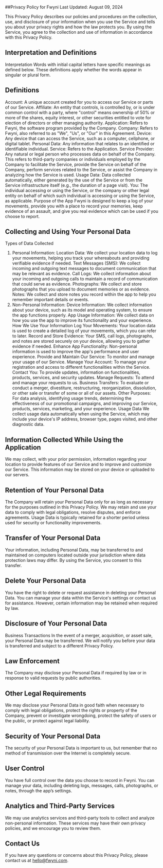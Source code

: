 ##Privacy Policy for Fwyni
Last Updated: August 09, 2024

This Privacy Policy describes our policies and procedures on the collection, use, and disclosure of your information when you use the Service and tells you about your privacy rights and how the law protects you. By using the Service, you agree to the collection and use of information in accordance with this Privacy Policy.

## Interpretation and Definitions
Interpretation
Words with initial capital letters have specific meanings as defined below. These definitions apply whether the words appear in singular or plural form.

## Definitions
Account: A unique account created for you to access our Service or parts of our Service.
Affiliate: An entity that controls, is controlled by, or is under common control with a party, where "control" means ownership of 50% or more of the shares, equity interest, or other securities entitled to vote for election of directors or other managing authority.
Application: Refers to Fwyni, the software program provided by the Company.
Company: Refers to Fwyni, also referred to as "We", "Us", or "Our" in this Agreement.
Device: Any device that can access the Service, such as a computer, cellphone, or digital tablet.
Personal Data: Any information that relates to an identified or identifiable individual.
Service: Refers to the Application.
Service Provider: Any natural or legal person who processes data on behalf of the Company. This refers to third-party companies or individuals employed by the Company to facilitate the Service, provide the Service on behalf of the Company, perform services related to the Service, or assist the Company in analyzing how the Service is used.
Usage Data: Data collected automatically, either generated by the use of the Service or from the Service infrastructure itself (e.g., the duration of a page visit).
You: The individual accessing or using the Service, or the company or other legal entity on behalf of which such individual is accessing or using the Service, as applicable.
Purpose of the App
Fwyni is designed to keep a log of your movements, provide you with a place to record your memories, keep evidence of an assault, and give you real evidence which can be used if you choose to report.

## Collecting and Using Your Personal Data
Types of Data Collected
1. Personal Information:
   Location Data: We collect your location data to log your movements, helping you track your whereabouts and providing verifiable evidence if needed.
   Text Messages (SMS): We collect incoming and outgoing text messages to document communication that may be relevant as evidence.
   Call Logs: We collect information about your incoming and outgoing calls to maintain a record of communication that could serve as evidence.
   Photographs: We collect and store photographs that you upload to document memories or as evidence.
   Notes: We collect and store notes you record within the app to help you remember important details or events.
2. Non-Personal Information:
   Device Information: We collect information about your device, such as its model and operating system, to ensure the app functions properly.
   App Usage Information: We collect data on how you use the app to improve its functionality and your experience.
   How We Use Your Information
   Log Your Movements: Your location data is used to create a detailed log of your movements, which you can refer to later.
   Record and Store Evidence: Your SMS, call logs, photographs, and notes are stored securely on your device, allowing you to gather evidence if needed.
   Enhance App Functionality: Non-personal information is used to improve the app's performance and user experience.
   Provide and Maintain Our Service: To monitor and manage your usage of our Service.
   Manage Your Account: To manage your registration and access to different functionalities within the Service.
   Contact You: To provide updates, information on functionalities, products, services, and security updates.
   Manage Requests: To attend and manage your requests to us.
   Business Transfers: To evaluate or conduct a merger, divestiture, restructuring, reorganization, dissolution, or other sale or transfer of some or all of our assets.
   Other Purposes: For data analysis, identifying usage trends, determining the effectiveness of our promotional campaigns, and improving our Service, products, services, marketing, and your experience.
   Usage Data
   We collect usage data automatically when using the Service, which may include your device's IP address, browser type, pages visited, and other diagnostic data.

## Information Collected While Using the Application
We may collect, with your prior permission, information regarding your location to provide features of our Service and to improve and customize our Service. This information may be stored on your device or uploaded to our servers.

## Retention of Your Personal Data
The Company will retain your Personal Data only for as long as necessary for the purposes outlined in this Privacy Policy. We may retain and use your data to comply with legal obligations, resolve disputes, and enforce agreements. Usage Data is typically retained for a shorter period unless used for security or functionality improvements.

## Transfer of Your Personal Data
Your information, including Personal Data, may be transferred to and maintained on computers located outside your jurisdiction where data protection laws may differ. By using the Service, you consent to this transfer.

## Delete Your Personal Data
You have the right to delete or request assistance in deleting your Personal Data. You can manage your data within the Service's settings or contact us for assistance. However, certain information may be retained when required by law.

## Disclosure of Your Personal Data
Business Transactions
In the event of a merger, acquisition, or asset sale, your Personal Data may be transferred. We will notify you before your data is transferred and subject to a different Privacy Policy.

## Law Enforcement
The Company may disclose your Personal Data if required by law or in response to valid requests by public authorities.

## Other Legal Requirements
We may disclose your Personal Data in good faith when necessary to comply with legal obligations, protect the rights or property of the Company, prevent or investigate wrongdoing, protect the safety of users or the public, or protect against legal liability.

## Security of Your Personal Data
The security of your Personal Data is important to us, but remember that no method of transmission over the Internet is completely secure.

## User Control
You have full control over the data you choose to record in Fwyni. You can manage your data, including deleting logs, messages, calls, photographs, or notes, through the app’s settings.

## Analytics and Third-Party Services
We may use analytics services and third-party tools to collect and analyze non-personal information. These services may have their own privacy policies, and we encourage you to review them.

## Contact Us
If you have any questions or concerns about this Privacy Policy, please contact us at hello@fwyni.com.

